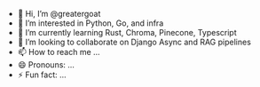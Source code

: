 - 👋 Hi, I’m @greatergoat
- 👀 I’m interested in Python, Go, and infra
- 🌱 I’m currently learning Rust, Chroma, Pinecone, Typescript
- 💞️ I’m looking to collaborate on Django Async and RAG pipelines
- 📫 How to reach me ...
- 😄 Pronouns: ...
- ⚡ Fun fact: ...

<!---
greatergoat/greatergoat is a ✨ special ✨ repository because its `README.md` (this file) appears on your GitHub profile.
You can click the Preview link to take a look at your changes.
--->
